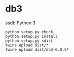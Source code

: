 # db3
ssdb Python 3

```
python setup.py check
python setup.py install
python setup.py sdist
twine upload dist/*
twine upload dist/db3-0.0.5*
```